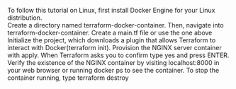 To follow this tutorial on Linux, first install Docker Engine for your Linux distribution.   
Create a directory named terraform-docker-container.
Then, navigate into  terraform-docker-container.
Create a main.tf file or use the one above
Initialize the project, which downloads a plugin that allows Terraform to interact with Docker(terraform init).
Provision the NGINX server container with apply. 
When Terraform asks you to confirm type yes and press ENTER.
Verify the existence of the NGINX container by visiting localhost:8000 in your web browser or running docker ps to see the container.
To stop the container running, type terraform destroy

